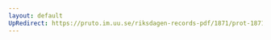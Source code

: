 ```yaml
---
layout: default
UpRedirect: https://pruto.im.uu.se/riksdagen-records-pdf/1871/prot-1871-urtima-fk--1002/prot-1871-urtima-fk--1002_025.pdf
---
```

